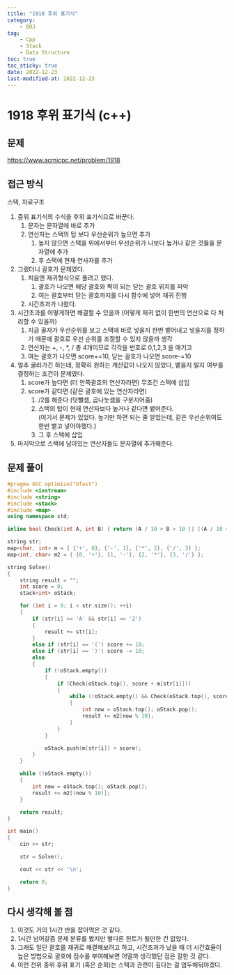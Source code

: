 ```yaml
---
title: "1918 후위 표기식"
category:
    - BOJ
tag:
    - Cpp
	- Stack
	- Data Structure
toc: true
toc_sticky: true
date: 2022-12-23
last-modified-at: 2022-12-23
---
```


# 1918 후위 표기식 (c++)

## 문제
https://www.acmicpc.net/problem/1918   


## 접근 방식
스택, 자료구조
1. 중위 표기식의 수식을 후위 표기식으로 바꾼다.
	1. 문자는 문자열에 바로 추가
	2. 연산자는 스택의 탑 보다 우선순위가 높으면 추가
		1. 높지 않으면 스택을 위에서부터 우선순위가 나보다 높거나 같은 것들을 문자열에 추가
		2. 후 스택에 현재 연사자를 추가
2. 그랬더니 괄호가 문제였다.
	1. 처음엔 재귀형식으로 풀려고 했다.
		1. 괄호가 나오면 해당 괄호와 짝이 되는 닫는 괄호 위치를 파악
		2. 여는 괄호부터 닫는 괄호까지를 다시 함수에 넣어 재귀 진행
	2. 시간초과가 나왔다.
3. 시간초과를 어떻게하면 해결할 수 있을까 (어떻게 재귀 없이 한번의 연산으로 다 처리할 수 있을까)
	1. 지금 골자가 우선순위를 보고 스택에 바로 넣을지 한번 뱉어내고 넣을지를 정하기 때문에 괄호로 우선 순위를 조절할 수 있지 않을까 생각
	2. 연산자는 +, -, *, / 총 4개이므로 각각을 번호로 0,1,2,3 을 매기고
	3. 여는 괄호가 나오면 score+=10, 닫는 괄호가 나오면 score-=10
4. 얼추 굴러가긴 하는데, 정확히 원하는 계산값이 나오지 않았다, 뱉을지 말지 여부를 결정하는 조건이 문제였다.
	1. score가 높다면 (더 안쪽괄호의 연산자라면) 무조건 스택에 삽입
	2. score가 같다면 (같은 괄호에 있는 연산자라면)
		1. /2를 해준다 (덧뺄셈, 곱나눗셈을 구분지어줌)
		2. 스택의 탑이 현재 연산자보다 높거나 같다면 뱉어준다.   
		(여기서 문제가 있었다. 높기만 하면 되는 줄 알았는데, 같은 우선순위여도 한번 뱉고 넣어야했다.)
		3. 그 후 스택에 삽입
5. 마지막으로 스택에 남아있는 연산자들도 문자열에 추가해준다.

## 문제 풀이
```c++
#pragma GCC optimize("Ofast")
#include <iostream>
#include <string>
#include <stack>
#include <map>
using namespace std;

inline bool Check(int A, int B) { return (A / 10 > B > 10 || ((A / 10 == B / 10) && (A % 10 / 2 >= B % 10 / 2))); }

string str;
map<char, int> m = { {'+', 0}, {'-', 1}, {'*', 2}, {'/', 3} };
map<int, char> m2 = { {0, '+'}, {1, '-'}, {2, '*'}, {3, '/'} };

string Solve()
{
    string result = "";
    int score = 0;
    stack<int> oStack;

    for (int i = 0; i < str.size(); ++i)
    {
        if (str[i] >= 'A' && str[i] <= 'Z')
        {
            result += str[i];
        }
        else if (str[i] == '(') score += 10;
        else if (str[i] == ')') score -= 10;
        else
        {
            if (!oStack.empty())
            {
                if (Check(oStack.top(), score + m[str[i]]))
                {
                    while (!oStack.empty() && Check(oStack.top(), score + m[str[i]]))
                    {
                        int now = oStack.top(); oStack.pop();
                        result += m2[now % 10];
                    }
                }
            }

            oStack.push(m[str[i]] + score);
        }
    }

    while (!oStack.empty())
    {
        int now = oStack.top(); oStack.pop();
        result += m2[(now % 10)];
    }

    return result;
}

int main()
{
    cin >> str;

    str = Solve();

    cout << str << '\n';

    return 0;
}
```

## 다시 생각해 볼 점
1. 이것도 거의 1시간 반을 잡아먹은 것 같다.
2. 1시간 넘어갈즘 문제 분류를 봤지만 별다른 힌트가 될만한 건 없었다.
3. 그래도 일단 괄호를 재귀로 해결해보려고 하고, 시간초과가 났을 때 더 시간효율이 높은 방법으로 괄호에 점수를 부여해보면 어떨까 생각했던 점은 잘한 것 같다.
4. 이런 전위 중위 후위 표기 (혹은 순회)는 스택과 관련이 깊다는 걸 염두해둬야겠다.